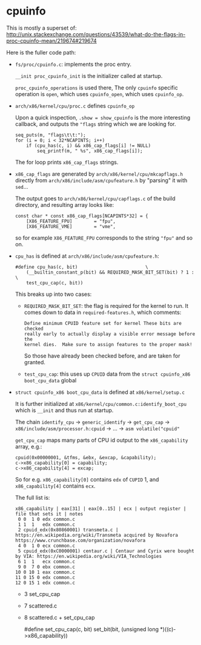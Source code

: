 # cpuinfo

This is mostly a superset of: <http://unix.stackexchange.com/questions/43539/what-do-the-flags-in-proc-cpuinfo-mean/219674#219674>

Here is the fuller code path:

-   `fs/proc/cpuinfo.c`: implements the proc entry.

    `__init proc_cpuinfo_init` is the initializer called at startup.

    `proc_cpuinfo_operations` is used there, The only `cpuinfo` specific operation is `open`, which uses `cpuinfo_open`, which uses `cpuinfo_op`.

-   `arch/x86/kernel/cpu/proc.c` defines `cpuinfo_op`

    Upon a quick inspection, `.show = show_cpuinfo` is the more interesting callback, and outputs the `"flags` string which we are looking for.

        seq_puts(m, "flags\t\t:");
        for (i = 0; i < 32*NCAPINTS; i++)
            if (cpu_has(c, i) && x86_cap_flags[i] != NULL)
                seq_printf(m, " %s", x86_cap_flags[i]);

    The for loop prints `x86_cap_flags` strings.

-   `x86_cap_flags` are generated by `arch/x86/kernel/cpu/mkcapflags.h` directly from `arch/x86/include/asm/cpufeature.h` by "parsing" it with `sed`...

    The output goes to `arch/x86/kernel/cpu/capflags.c` of the build directory, and resulting array looks like:

        const char * const x86_cap_flags[NCAPINTS*32] = {
            [X86_FEATURE_FPU]        = "fpu",
            [X86_FEATURE_VME]        = "vme",

    so for example `X86_FEATURE_FPU` corresponds to the string `"fpu"` and so on.

-   `cpu_has` is defined at `arch/x86/include/asm/cpufeature.h`:

        #define cpu_has(c, bit)							\
            (__builtin_constant_p(bit) && REQUIRED_MASK_BIT_SET(bit) ? 1 :	\
            test_cpu_cap(c, bit))

    This breaks up into two cases:

    -   `REQUIRED_MASK_BIT_SET`: the flag is required for the kernel to run. It comes down to data in `required-features.h`, which comments:

            Define minimum CPUID feature set for kernel These bits are checked
            really early to actually display a visible error message before the
            kernel dies.  Make sure to assign features to the proper mask!

        So those have already been checked before, and are taken for granted.

    -   `test_cpu_cap`: this uses up `CPUID` data from the `struct cpuinfo_x86 boot_cpu_data` global

-   `struct cpuinfo_x86 boot_cpu_data` is defined at `x86/kernel/setup.c`

    It is further initialized at `x86/kernel/cpu/common.c:identify_boot_cpu` which is `__init` and thus run at startup.

    The chain `identify_cpu` -> `generic_identify` -> `get_cpu_cap` -> `x86/include/asm/processor.h:cpuid` -> ... -> `asm volatile("cpuid"`

    `get_cpu_cap` maps many parts of CPU id output to the `x86_capability` array, e.g.:

        cpuid(0x00000001, &tfms, &ebx, &excap, &capability);
		c->x86_capability[0] = capability;
		c->x86_capability[4] = excap;

    So for e.g. `x86_capability[0]` contains `edx` of `CUPID` 1, and `x86_capability[4]` contains `ecx`.

    The full list is:

        x86_capability | eax[31] | eax[0..15] | ecx | output register | file that sets it | notes
         0 0  1 0 edx common.c
         1 1  1   edx common.c
         2 cpuid_edx(0x80860001) transmeta.c | https://en.wikipedia.org/wiki/Transmeta acquired by Novafora https://www.crunchbase.com/organization/novafora
         4 0  1 0 ecx common.c
         5 cpuid_edx(0xC0000001) centaur.c | Centaur and Cyrix were bought by VIA: https://en.wikipedia.org/wiki/VIA_Technologies
         6 1  1   ecx common.c
	     9 0  7 0 ebx common.c
	    10 0 10 1 eax common.c
	    11 0 15 0 edx common.c
	    12 0 15 1 edx common.c

    - 3 set_cpu_cap
    - 7 scattered.c
    - 8 scattered.c + set_cpu_cap

        #define set_cpu_cap(c, bit)	set_bit(bit, (unsigned long *)((c)->x86_capability))
